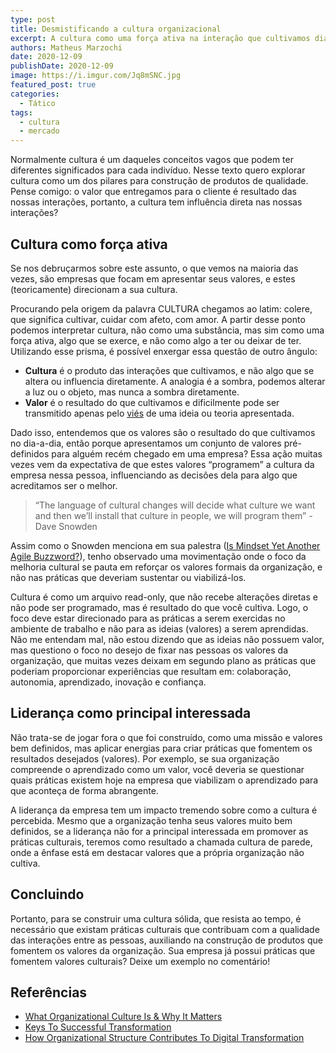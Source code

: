 ```yaml
---
type: post
title: Desmistificando a cultura organizacional
excerpt: A cultura como uma força ativa na interação que cultivamos diariamente
authors: Matheus Marzochi
date: 2020-12-09
publishDate: 2020-12-09
image: https://i.imgur.com/Jq8mSNC.jpg
featured_post: true
categories:
  - Tático
tags:
  - cultura
  - mercado
---
```


Normalmente cultura é um daqueles conceitos vagos que podem ter diferentes significados para cada indivíduo. Nesse texto quero explorar cultura como um dos pilares para construção de produtos de qualidade. Pense comigo: o valor que entregamos para o cliente é resultado das nossas interações, portanto, a cultura tem influência direta nas nossas interações?

## Cultura como força ativa

Se nos debruçarmos sobre este assunto, o que vemos na maioria das vezes, são empresas que focam em apresentar seus valores, e estes (teoricamente) direcionam a sua cultura. 

Procurando pela origem da palavra CULTURA chegamos ao latim: colere, que significa cultivar, cuidar com afeto, com amor. A partir desse ponto podemos interpretar cultura, não como uma substância, mas sim como uma força ativa, algo que se exerce, e não como algo a ter ou deixar de ter. Utilizando esse prisma, é possível enxergar essa questão de outro ângulo:

- **Cultura** é o produto das interações que cultivamos, e não algo que se altera ou influencia diretamente. A analogia é a sombra, podemos alterar a luz ou o objeto, mas nunca a sombra diretamente.
- **Valor** é o resultado do que cultivamos e dificilmente pode ser transmitido apenas pelo [viés](http://productoversee.com/o-que-sao-vieses-cognitivos/) de uma ideia ou teoria apresentada.

Dado isso, entendemos que os valores são o resultado do que cultivamos no dia-a-dia, então porque apresentamos um conjunto de valores pré-definidos para alguém recém chegado em uma empresa? Essa ação muitas vezes vem da expectativa de que estes valores “programem” a cultura da empresa nessa pessoa, influenciando as decisões dela para algo que acreditamos ser o melhor.

> “The language of cultural changes will decide what culture we want and then we’ll install that culture in people, we will program them” - Dave Snowden

Assim como o Snowden menciona em sua palestra ([Is Mindset Yet Another Agile Buzzword?](https://www.youtube.com/watch?v=XGuz87TR3XY&ab_channel=ConfEngine)), tenho observado uma movimentação onde o foco da melhoria cultural se pauta em reforçar os valores formais da organização, e não nas práticas que deveriam sustentar ou viabilizá-los.

Cultura é como um arquivo read-only, que não recebe alterações diretas e não pode ser programado, mas é resultado do que você cultiva. Logo, o foco deve estar direcionado para as práticas a serem exercidas no ambiente de trabalho e não para as ideias (valores) a serem aprendidas. Não me entendam mal, não estou dizendo que as ideias não possuem valor, mas questiono o foco no desejo de fixar nas pessoas os valores da organização, que muitas vezes deixam em segundo plano as práticas que poderiam proporcionar experiências que resultam em: colaboração, autonomia, aprendizado, inovação e confiança. 

## Liderança como principal interessada

Não trata-se de jogar fora o que foi construído, como uma missão e valores bem definidos, mas aplicar energias para criar práticas que fomentem os resultados desejados (valores). Por exemplo, se sua organização compreende o aprendizado como um valor, você deveria se questionar quais práticas existem hoje na empresa que viabilizam o aprendizado para que aconteça de forma abrangente.

A liderança da empresa tem um impacto tremendo sobre como a cultura é percebida. Mesmo que a organização tenha seus valores muito bem definidos, se a liderança não for a principal interessada em promover as práticas culturais, teremos como resultado a chamada cultura de parede, onde a ênfase está em destacar valores que a própria organização não cultiva.


## Concluindo

Portanto, para se construir uma cultura sólida, que resista ao tempo, é necessário que existam práticas culturais que contribuam com a qualidade das interações entre as pessoas, auxiliando na construção de produtos que fomentem os valores da organização. Sua empresa já possui práticas que fomentem valores culturais? Deixe um exemplo no comentário!

## Referências
- [What Organizational Culture Is & Why It Matters](https://blog.hubspot.com/marketing/organizational-culture)
- [Keys To Successful Transformation](https://svpg.com/keys-to-successful-transformation/)
- [How Organizational Structure Contributes To Digital Transformation](https://www.forbes.com/sites/forbestechcouncil/2019/09/19/how-organizational-structure-contributes-to-digital-transformation/?sh=5a38ed8a3091)
